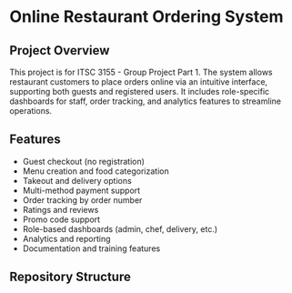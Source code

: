 # Online Restaurant Ordering System

## Project Overview
This project is for ITSC 3155 - Group Project Part 1. The system allows restaurant customers to place orders online via an intuitive interface, supporting both guests and registered users. It includes role-specific dashboards for staff, order tracking, and analytics features to streamline operations.

## Features
- Guest checkout (no registration)
- Menu creation and food categorization
- Takeout and delivery options
- Multi-method payment support
- Order tracking by order number
- Ratings and reviews
- Promo code support
- Role-based dashboards (admin, chef, delivery, etc.)
- Analytics and reporting
- Documentation and training features

## Repository Structure
